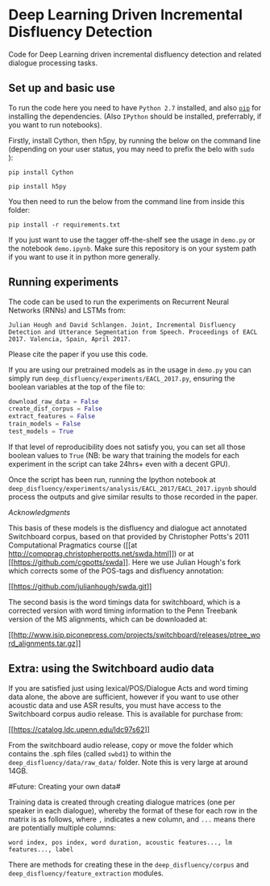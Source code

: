 # Deep Learning Driven Incremental Disfluency Detection

Code for Deep Learning driven incremental disfluency detection and related dialogue processing tasks.

## Set up and basic use ##

To run the code here you need to have `Python 2.7` installed, and also [`pip`](https://pip.readthedocs.org/en/1.1/installing.html) for installing the dependencies. (Also `IPython` should be installed, preferrably, if you want to run notebooks).

Firstly, install Cython, then h5py, by running the below on the command line (depending on your user status, you may need to prefix the belo with `sudo `):

`pip install Cython`

`pip install h5py`

You then need to run the below from the command line from inside this folder:

`pip install -r requirements.txt`

If you just want to use the tagger off-the-shelf see the usage in `demo.py` or the notebook `demo.ipynb`.
Make sure this repository is on your system path if you want to use it in python more generally.

## Running experiments ##

The code can be used to run the experiments on Recurrent Neural Networks (RNNs) and LSTMs from:

```
Julian Hough and David Schlangen. Joint, Incremental Disfluency Detection and Utterance Segmentation from Speech. Proceedings of EACL 2017. Valencia, Spain, April 2017.
```

Please cite the paper if you use this code.

If you are using our pretrained models as in the usage in `demo.py` you can simply run `deep_disfluency/experiments/EACL_2017.py`, ensuring the boolean variables at the top of the file to:

```python
download_raw_data = False
create_disf_corpus = False
extract_features = False
train_models = False
test_models = True
```

If that level of reproducibility does not satisfy you, you can set all those boolean values to `True` (NB: be wary that training the models for each experiment in the script can take 24hrs+ even with a decent GPU).

Once the script has been run, running the Ipython notebook at `deep_disfluency/experiments/analysis/EACL_2017/EACL_2017.ipynb` should process the outputs and give similar results to those recorded in the paper.

*Acknowledgments*

This basis of these models is the disfluency and dialogue act annotated Switchboard corpus, based on that provided by Christopher Potts's 2011 Computational Pragmatics course ([[at http://compprag.christopherpotts.net/swda.html]]) or at [[https://github.com/cgpotts/swda]]. Here we use Julian Hough's fork which corrects some of the POS-tags and disfluency annotation:

[[https://github.com/julianhough/swda.git]]

The second basis is the word timings data for switchboard, which is a corrected version with word timing information to the Penn Treebank version of the MS alignments, which can be downloaded at:

[[http://www.isip.piconepress.com/projects/switchboard/releases/ptree_word_alignments.tar.gz]]

## Extra: using the Switchboard audio data ##

If you are satisfied just using lexical/POS/Dialogue Acts and word timing data alone, the above are sufficient, however if you want to use other acoustic data and use ASR results, you must have access to the Switchboard corpus audio release. This is available for purchase from:

[[https://catalog.ldc.upenn.edu/ldc97s62]]

From the switchboard audio release, copy or move the folder which contains the .sph files (called `swbd1`) to within the `deep_disfluency/data/raw_data/` folder. Note this is very large at around 14GB.

#Future: Creating your own data#

Training data is created through creating dialogue matrices (one per speaker in each dialogue), whereby the format of these for each row in the matrix is as follows, where `,` indicates a new column, and `...` means there are potentially multiple columns:

`word index, pos index, word duration, acoustic features..., lm features..., label`

There are methods for creating these in the `deep_disfluency/corpus` and `deep_disfluency/feature_extraction` modules.















